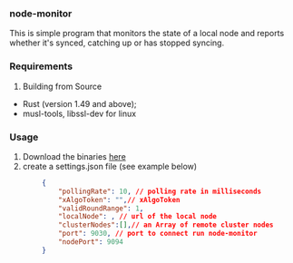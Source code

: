 ### node-monitor

This is simple program that monitors the state of a local node and reports whether it's synced, catching up or has stopped syncing.

### Requirements
1. Building from Source
-  Rust (version 1.49 and above);
-  musl-tools, libssl-dev for linux

### Usage

1. Download the binaries [here](https://github.com/Dartroom/node-monitor/releases/)
2. create a settings.json file (see example below)

```json
        {
            "pollingRate": 10, // polling rate in milliseconds
            "xAlgoToken": "",// xAlgoToken
            "validRoundRange": 1,
            "localNode": , // url of the local node
            "clusterNodes":[],// an Array of remote cluster nodes
            "port": 9030, // port to connect run node-monitor
            "nodePort": 9094
        }

```
